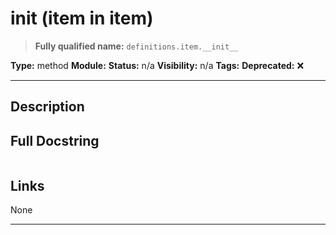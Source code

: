 # __init__ (item in item)
> **Fully qualified name:** `definitions.item.__init__`

**Type:** method
**Module:** 
**Status:** n/a
**Visibility:** n/a
**Tags:** 
**Deprecated:** ❌

---

## Description


## Full Docstring
```

```

## Links
None

---
